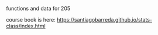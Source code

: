 functions and data for 205

course book is here: https://santiagobarreda.github.io/stats-class/index.html

